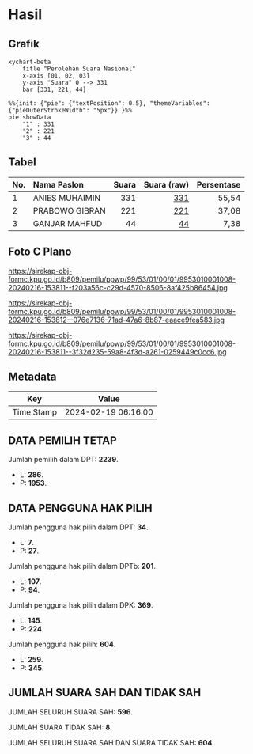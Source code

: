 # Hasil

## Grafik

```mermaid
xychart-beta
    title "Perolehan Suara Nasional"
    x-axis [01, 02, 03]
    y-axis "Suara" 0 --> 331
    bar [331, 221, 44]
```

```mermaid
%%{init: {"pie": {"textPosition": 0.5}, "themeVariables": {"pieOuterStrokeWidth": "5px"}} }%%
pie showData
    "1" : 331
    "2" : 221
    "3" : 44
```

## Tabel

| No. | Nama Paslon    | Suara | Suara (raw) | Persentase |
|:--- |:-------------- | -----:| -----------:| ----------:|
| 1   | ANIES MUHAIMIN | 331   | [331][p-1]  | 55,54      |
| 2   | PRABOWO GIBRAN | 221   | [221][p-2]  | 37,08      |
| 3   | GANJAR MAHFUD  | 44    | [44][p-3]   | 7,38       |


[p-1]: https://github.com/gigit-pemilu/pemilu-2024/blob/main/pilpres/hitung-suara/sub/99-luar-negeri/sub/53-jeddah-arab-saudi/sub/01-jeddah-arab-saudi/sub/0001-jeddah-arab-saudi/sub/008-tps/sub/paslon-1.txt
[p-2]: https://github.com/gigit-pemilu/pemilu-2024/blob/main/pilpres/hitung-suara/sub/99-luar-negeri/sub/53-jeddah-arab-saudi/sub/01-jeddah-arab-saudi/sub/0001-jeddah-arab-saudi/sub/008-tps/sub/paslon-2.txt
[p-3]: https://github.com/gigit-pemilu/pemilu-2024/blob/main/pilpres/hitung-suara/sub/99-luar-negeri/sub/53-jeddah-arab-saudi/sub/01-jeddah-arab-saudi/sub/0001-jeddah-arab-saudi/sub/008-tps/sub/paslon-3.txt

## Foto C Plano

https://sirekap-obj-formc.kpu.go.id/b809/pemilu/ppwp/99/53/01/00/01/9953010001008-20240216-153811--f203a56c-c29d-4570-8506-8af425b86454.jpg

https://sirekap-obj-formc.kpu.go.id/b809/pemilu/ppwp/99/53/01/00/01/9953010001008-20240216-153812--076e7136-71ad-47a6-8b87-eaace9fea583.jpg

https://sirekap-obj-formc.kpu.go.id/b809/pemilu/ppwp/99/53/01/00/01/9953010001008-20240216-153811--3f32d235-59a8-4f3d-a261-0259449c0cc6.jpg


## Metadata

| Key        | Value               |
| ---------- | ------------------- |
| Time Stamp | 2024-02-19 06:16:00 |


## DATA PEMILIH TETAP

Jumlah pemilih dalam DPT: **2239**.
 * L: **286**.
 * P: **1953**.

## DATA PENGGUNA HAK PILIH

Jumlah pengguna hak pilih dalam DPT: **34**.
 * L: **7**.
 * P: **27**.

Jumlah pengguna hak pilih dalam DPTb: **201**.
 * L: **107**.
 * P: **94**.

Jumlah pengguna hak pilih dalam DPK: **369**.
 * L: **145**.
 * P: **224**.

Jumlah pengguna hak pilih: **604**.
 * L: **259**.
 * P: **345**.

## JUMLAH SUARA SAH DAN TIDAK SAH

JUMLAH SELURUH SUARA SAH: **596**.

JUMLAH SUARA TIDAK SAH: **8**.

JUMLAH SELURUH SUARA SAH DAN SUARA TIDAK SAH: **604**.



